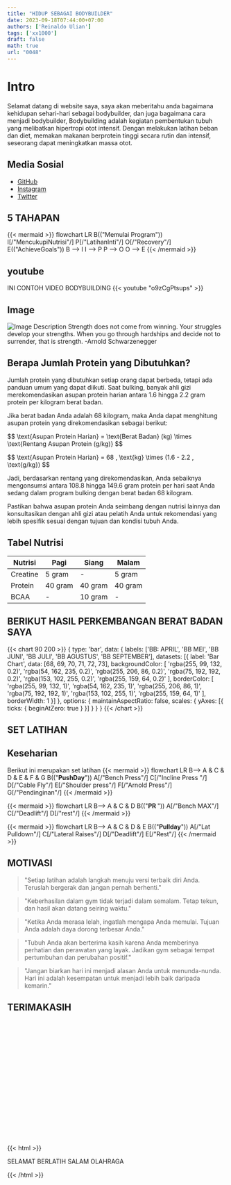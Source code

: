 ```yaml
---
title: "HIDUP SEBAGAI BODYBUILDER"
date: 2023-09-18T07:44:00+07:00
authors: ['Reinaldo Ulian']
tags: ['xx1000']
draft: false
math: true
url: "0048"
---
```

# Intro

Selamat datang di website saya, saya akan meberitahu anda bagaimana kehidupan sehari-hari sebagai bodybuilder, dan juga bagaimana cara menjadi bodybuilder,
Bodybuilding adalah kegiatan pembentukan tubuh yang melibatkan hipertropi otot intensif. Dengan melakukan latihan beban dan diet, memakan makanan berprotein tinggi secara rutin dan intensif, seseorang dapat meningkatkan massa otot.
## Media Sosial
+ [GitHub](https://birongzah.github.io/lecture-notes/)
+ [Instagram](https://www.Instagram.com)
+ [Twitter](https://www.Twitter.com)

## 5 TAHAPAN

{{< mermaid >}}
flowchart LR
  B(("Memulai Program"))
  I[/"MencukupiNutrisi"/]
  P[/"LatihanInti"/]
  O[/"Recovery"/]
  E(("AchieveGoals"))
  B --> I
  I --> P
  P --> O
  O --> E
{{< /mermaid >}}

## youtube
INI CONTOH VIDEO BODYBUILDING
{{< youtube "o9zCgPtsups" >}}
## Image
![Image Description](https://images8.alphacoders.com/570/570996.jpg)
Strength does not come from winning. Your struggles develop your strengths. When you go through hardships and decide not to surrender, that is strength.
-Arnold Schwarzenegger

## Berapa Jumlah Protein yang Dibutuhkan?

Jumlah protein yang dibutuhkan setiap orang dapat berbeda, tetapi ada panduan umum yang dapat diikuti. Saat bulking, banyak ahli gizi merekomendasikan asupan protein harian antara 1.6 hingga 2.2 gram protein per kilogram berat badan.

Jika berat badan Anda adalah 68 kilogram, maka Anda dapat menghitung asupan protein yang direkomendasikan sebagai berikut:

\$$
\text{Asupan Protein Harian} = \text{Berat Badan} (kg) \times \text{Rentang Asupan Protein (g/kg)}
\$$

\$$
\text{Asupan Protein Harian} = 68 \, \text{kg} \times (1.6 - 2.2 \, \text{g/kg})
\$$

Jadi, berdasarkan rentang yang direkomendasikan, Anda sebaiknya mengonsumsi antara 108.8 hingga 149.6 gram protein per hari saat Anda sedang dalam program bulking dengan berat badan 68 kilogram.

Pastikan bahwa asupan protein Anda seimbang dengan nutrisi lainnya dan konsultasikan dengan ahli gizi atau pelatih Anda untuk rekomendasi yang lebih spesifik sesuai dengan tujuan dan kondisi tubuh Anda.
## Tabel Nutrisi
| Nutrisi     | Pagi        | Siang       | Malam       |
|-------------|-------------|-------------|-------------|
| Creatine    | 5 gram      | -           | 5 gram      |
| Protein     | 40 gram     | 40 gram     | 40 gram     |
| BCAA        | -           | 10 gram     | -           |

## BERIKUT HASIL PERKEMBANGAN BERAT BADAN SAYA
{{< chart 90 200 >}}
{
    type: 'bar',
    data: {
        labels: ['BB: APRIL', 'BB MEI', 'BB JUNI', 'BB JULI', 'BB AGUSTUS', 'BB SEPTEMBER'],
        datasets: [{
            label: 'Bar Chart',
            data: [68, 69, 70, 71, 72, 73],
            backgroundColor: [
                'rgba(255, 99, 132, 0.2)',
                'rgba(54, 162, 235, 0.2)',
                'rgba(255, 206, 86, 0.2)',
                'rgba(75, 192, 192, 0.2)',
                'rgba(153, 102, 255, 0.2)',
                'rgba(255, 159, 64, 0.2)'
            ],
            borderColor: [
                'rgba(255, 99, 132, 1)',
                'rgba(54, 162, 235, 1)',
                'rgba(255, 206, 86, 1)',
                'rgba(75, 192, 192, 1)',
                'rgba(153, 102, 255, 1)',
                'rgba(255, 159, 64, 1)'
            ],
            borderWidth: 1
        }]
    },
    options: {
        maintainAspectRatio: false,
        scales: {
            yAxes: [{
                ticks: {
                    beginAtZero: true
                }
            }]
        }
    }
}
{{< /chart >}}

## SET LATIHAN

## Keseharian
Berikut ini merupakan set latihan 
{{< mermaid >}}
flowchart LR
  B--> A & C & D & E & F & G
  B(("<b>PushDay</b>"))
  A[/"Bench Press"/]
  C[/"Incline Press "/]
  D[/"Cable Fly"/]
  E[/"Shoulder press"/]
  F[/"Arnold Press"/]
  G[/"Pendinginan"/]
{{< /mermaid >}}

{{< mermaid >}}
flowchart LR
  B--> A & C & D 
  B(("<b>PR </b>"))
  A[/"Bench MAX"/]
  C[/"Deadlift"/]
  D[/"rest"/]
{{< /mermaid >}}

{{< mermaid >}}
flowchart LR
  B--> A & C & D & E
  B(("<b>Pullday</b>"))
  A[/"Lat Pulldown"/]
  C[/"Lateral Raises"/]
  D[/"Deadlift"/]
  E[/"Rest"/]
{{< /mermaid >}}

## MOTIVASI
>"Setiap latihan adalah langkah menuju versi terbaik diri Anda. Teruslah bergerak dan jangan pernah berhenti."

>"Keberhasilan dalam gym tidak terjadi dalam semalam. Tetap tekun, dan hasil akan datang seiring waktu."

>"Ketika Anda merasa lelah, ingatlah mengapa Anda memulai. Tujuan Anda adalah daya dorong terbesar Anda."

>"Tubuh Anda akan berterima kasih karena Anda memberinya perhatian dan perawatan yang layak. Jadikan gym sebagai tempat pertumbuhan dan perubahan positif."

>"Jangan biarkan hari ini menjadi alasan Anda untuk menunda-nunda. Hari ini adalah kesempatan untuk menjadi lebih baik daripada kemarin."


## TERIMAKASIH
{{< html >}}
<svg width="400" height="300" xmlns="http://www.w3.org/2000/svg">
  <!-- Rectangle with gradients -->
  <defs>
    <linearGradient id="grad1" x1="0%" y1="0%" x2="100%" y2="0%">
      <stop offset="0%" style="stop-color:rgb(255,0,0);stop-opacity:1" />
      <stop offset="100%" style="stop-color:rgb(0,0,255);stop-opacity:1" />
    </linearGradient>
  </defs>
  
  <rect x="20" y="20" width="200" height="100" fill="url(#grad1)" stroke="green" stroke-width="3" />
  
  <!-- Text element -->
  <text x="30" y="160" font-family="Arial" font-size="24" fill="black">SELAMAT BERLATIH SALAM OLAHRAGA</text>
  
  <!-- Circle with animation -->
  <circle cx="250" cy="150" r="20" fill="orange">
    <animate attributeName="r" from="20" to="50" dur="2s" begin="0s" repeatCount="indefinite" />
  </circle>
</svg>
{{< /html >}}

